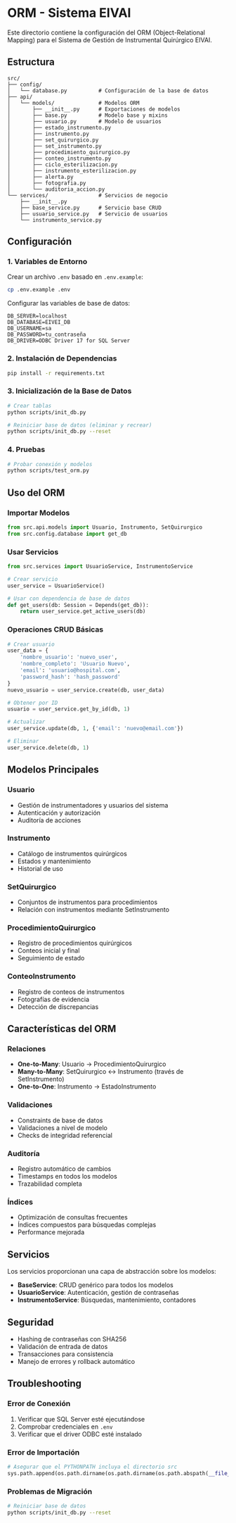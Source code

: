 # ORM - Sistema EIVAI

Este directorio contiene la configuración del ORM (Object-Relational Mapping) para el Sistema de Gestión de Instrumental Quirúrgico EIVAI.

## Estructura

```
src/
├── config/
│   └── database.py          # Configuración de la base de datos
├── api/
│   └── models/              # Modelos ORM
│       ├── __init__.py      # Exportaciones de modelos
│       ├── base.py          # Modelo base y mixins
│       ├── usuario.py       # Modelo de usuarios
│       ├── estado_instrumento.py
│       ├── instrumento.py
│       ├── set_quirurgico.py
│       ├── set_instrumento.py
│       ├── procedimiento_quirurgico.py
│       ├── conteo_instrumento.py
│       ├── ciclo_esterilizacion.py
│       ├── instrumento_esterilizacion.py
│       ├── alerta.py
│       ├── fotografia.py
│       └── auditoria_accion.py
└── services/                # Servicios de negocio
    ├── __init__.py
    ├── base_service.py      # Servicio base CRUD
    ├── usuario_service.py   # Servicio de usuarios
    └── instrumento_service.py
```

## Configuración

### 1. Variables de Entorno

Crear un archivo `.env` basado en `.env.example`:

```bash
cp .env.example .env
```

Configurar las variables de base de datos:

```env
DB_SERVER=localhost
DB_DATABASE=EIVEI_DB
DB_USERNAME=sa
DB_PASSWORD=tu_contraseña
DB_DRIVER=ODBC Driver 17 for SQL Server
```

### 2. Instalación de Dependencias

```bash
pip install -r requirements.txt
```

### 3. Inicialización de la Base de Datos

```bash
# Crear tablas
python scripts/init_db.py

# Reiniciar base de datos (eliminar y recrear)
python scripts/init_db.py --reset
```

### 4. Pruebas

```bash
# Probar conexión y modelos
python scripts/test_orm.py
```

## Uso del ORM

### Importar Modelos

```python
from src.api.models import Usuario, Instrumento, SetQuirurgico
from src.config.database import get_db
```

### Usar Servicios

```python
from src.services import UsuarioService, InstrumentoService

# Crear servicio
user_service = UsuarioService()

# Usar con dependencia de base de datos
def get_users(db: Session = Depends(get_db)):
    return user_service.get_active_users(db)
```

### Operaciones CRUD Básicas

```python
# Crear usuario
user_data = {
    'nombre_usuario': 'nuevo_user',
    'nombre_completo': 'Usuario Nuevo',
    'email': 'usuario@hospital.com',
    'password_hash': 'hash_password'
}
nuevo_usuario = user_service.create(db, user_data)

# Obtener por ID
usuario = user_service.get_by_id(db, 1)

# Actualizar
user_service.update(db, 1, {'email': 'nuevo@email.com'})

# Eliminar
user_service.delete(db, 1)
```

## Modelos Principales

### Usuario
- Gestión de instrumentadores y usuarios del sistema
- Autenticación y autorización
- Auditoría de acciones

### Instrumento
- Catálogo de instrumentos quirúrgicos
- Estados y mantenimiento
- Historial de uso

### SetQuirurgico
- Conjuntos de instrumentos para procedimientos
- Relación con instrumentos mediante SetInstrumento

### ProcedimientoQuirurgico
- Registro de procedimientos quirúrgicos
- Conteos inicial y final
- Seguimiento de estado

### ConteoInstrumento
- Registro de conteos de instrumentos
- Fotografías de evidencia
- Detección de discrepancias

## Características del ORM

### Relaciones
- **One-to-Many**: Usuario → ProcedimientoQuirurgico
- **Many-to-Many**: SetQuirurgico ↔ Instrumento (través de SetInstrumento)
- **One-to-One**: Instrumento → EstadoInstrumento

### Validaciones
- Constraints de base de datos
- Validaciones a nivel de modelo
- Checks de integridad referencial

### Auditoría
- Registro automático de cambios
- Timestamps en todos los modelos
- Trazabilidad completa

### Índices
- Optimización de consultas frecuentes
- Índices compuestos para búsquedas complejas
- Performance mejorada

## Servicios

Los servicios proporcionan una capa de abstracción sobre los modelos:

- **BaseService**: CRUD genérico para todos los modelos
- **UsuarioService**: Autenticación, gestión de contraseñas
- **InstrumentoService**: Búsquedas, mantenimiento, contadores

## Seguridad

- Hashing de contraseñas con SHA256
- Validación de entrada de datos
- Transacciones para consistencia
- Manejo de errores y rollback automático

## Troubleshooting

### Error de Conexión
1. Verificar que SQL Server esté ejecutándose
2. Comprobar credenciales en `.env`
3. Verificar que el driver ODBC esté instalado

### Error de Importación
```python
# Asegurar que el PYTHONPATH incluya el directorio src
sys.path.append(os.path.dirname(os.path.dirname(os.path.abspath(__file__))))
```

### Problemas de Migración
```bash
# Reiniciar base de datos
python scripts/init_db.py --reset
```

